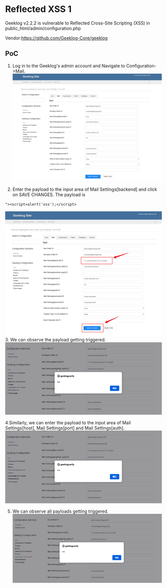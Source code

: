 # Reflected XSS 1
Geeklog v2.2.2 is vulnerable to Reflected Cross-Site Scripting (XSS) in public_html/admin/configuration.php

Vendor:https://github.com/Geeklog-Core/geeklog

## PoC
1. Log in to the Geeklog's admin account and Navigate to Configuration->Mail.
![Config_mail](https://github.com/CrownZTX/reflectedxss1/blob/main/images/geeklog_config_mail.png)

2. Enter the payload to the input area of Mail Settings[backend] and click on SAVE CHANGES. The payload is
~~~
"><script>alert('xss');</script>
~~~
![bankend_inject](https://github.com/CrownZTX/reflectedxss1/blob/main/images/geeklog_bankend_inject.png)
3. We can observe the payload getting triggered.
![bankend_reflect](https://github.com/CrownZTX/reflectedxss1/blob/main/images/geeklog_bankend_reflect.png)

4.Similarly, we can enter the payload to the input area of Mail Settings[host], Mail Settings[port] and Mail Settings[auth].
![hpa_inject](https://github.com/CrownZTX/reflectedxss1/blob/main/images/geeklog_bankend_reflect.png)

5. We can observe all payloads getting triggered.
![hpa_reflect](https://github.com/CrownZTX/reflectedxss1/blob/main/images/geeklog_bankend_reflect.png)
